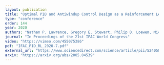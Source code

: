 ```yaml
---
layout: publication
title: "Optimal PID and Antiwindup Control Design as a Reinforcement Learning Problem"
type: "conference"
order: 144
year: 2020
authors: "Nathan P. Lawrence, Gregory E. Stewart, Philip D. Loewen, Michael G. Forbes, Johan U. Backstrom, R. Bhushan Gopaluni"
journal: "In Proceedings of the 21st IFAC World Congress"
video: "https://vimeo.com/455075386"
pdf: "IFAC_PID_RL_2020-7.pdf"
external_url: "https://www.sciencedirect.com/science/article/pii/S2405896320303852"
arxiv: "https://arxiv.org/abs/2005.04539"
---
```

